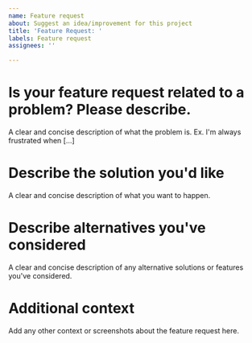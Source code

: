 ```yaml
---
name: Feature request
about: Suggest an idea/improvement for this project
title: 'Feature Request: '
labels: Feature request
assignees: ''

---
```


# Is your feature request related to a problem? Please describe.

A clear and concise description of what the problem is. Ex. I'm always frustrated when [...]

# Describe the solution you'd like

A clear and concise description of what you want to happen.

# Describe alternatives you've considered

A clear and concise description of any alternative solutions or features you've considered.

# Additional context

Add any other context or screenshots about the feature request here.
